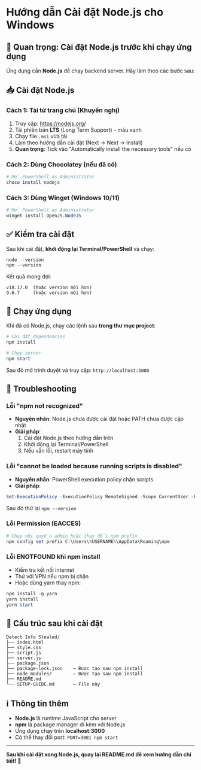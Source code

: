 # Hướng dẫn Cài đặt Node.js cho Windows

## 🚨 Quan trọng: Cài đặt Node.js trước khi chạy ứng dụng

Ứng dụng cần **Node.js** để chạy backend server. Hãy làm theo các bước sau:

## 📥 Cài đặt Node.js

### Cách 1: Tải từ trang chủ (Khuyến nghị)
1. Truy cập: https://nodejs.org/
2. Tải phiên bản **LTS** (Long Term Support) - màu xanh
3. Chạy file `.msi` vừa tải
4. Làm theo hướng dẫn cài đặt (Next → Next → Install)
5. **Quan trọng**: Tick vào "Automatically install the necessary tools" nếu có

### Cách 2: Dùng Chocolatey (nếu đã có)
```powershell
# Mở PowerShell as Administrator
choco install nodejs
```

### Cách 3: Dùng Winget (Windows 10/11)
```powershell
# Mở PowerShell as Administrator  
winget install OpenJS.NodeJS
```

## ✅ Kiểm tra cài đặt

Sau khi cài đặt, **khởi động lại Terminal/PowerShell** và chạy:

```powershell
node --version
npm --version
```

Kết quả mong đợi:
```
v18.17.0  (hoặc version mới hơn)
9.6.7     (hoặc version mới hơn)
```

## 🚀 Chạy ứng dụng

Khi đã có Node.js, chạy các lệnh sau **trong thư mục project**:

```powershell
# Cài đặt dependencies
npm install

# Chạy server
npm start
```

Sau đó mở trình duyệt và truy cập: `http://localhost:3000`

## 🐛 Troubleshooting

### Lỗi "npm not recognized"
- **Nguyên nhân**: Node.js chưa được cài đặt hoặc PATH chưa được cập nhật
- **Giải pháp**: 
  1. Cài đặt Node.js theo hướng dẫn trên
  2. Khởi động lại Terminal/PowerShell
  3. Nếu vẫn lỗi, restart máy tính

### Lỗi "cannot be loaded because running scripts is disabled"
- **Nguyên nhân**: PowerShell execution policy chặn scripts
- **Giải pháp**: 
```powershell
Set-ExecutionPolicy -ExecutionPolicy RemoteSigned -Scope CurrentUser -Force
```
Sau đó thử lại `npm --version`

### Lỗi Permission (EACCES)
```powershell
# Chạy với quyền admin hoặc thay đổi npm prefix
npm config set prefix C:\Users\%USERNAME%\AppData\Roaming\npm
```

### Lỗi ENOTFOUND khi npm install
- Kiểm tra kết nối internet
- Thử với VPN nếu npm bị chặn
- Hoặc dùng yarn thay npm:
```powershell
npm install -g yarn
yarn install
yarn start
```

## 📁 Cấu trúc sau khi cài đặt

```
Detect Info Stealed/
├── index.html
├── style.css  
├── script.js
├── server.js
├── package.json
├── package-lock.json    ← Được tạo sau npm install
├── node_modules/        ← Được tạo sau npm install
├── README.md
└── SETUP-GUIDE.md       ← File này
```

## ℹ️ Thông tin thêm

- **Node.js** là runtime JavaScript cho server
- **npm** là package manager đi kèm với Node.js
- Ứng dụng chạy trên **localhost:3000** 
- Có thể thay đổi port: `PORT=3001 npm start`

---

**Sau khi cài đặt xong Node.js, quay lại README.md để xem hướng dẫn chi tiết! 🎉** 
